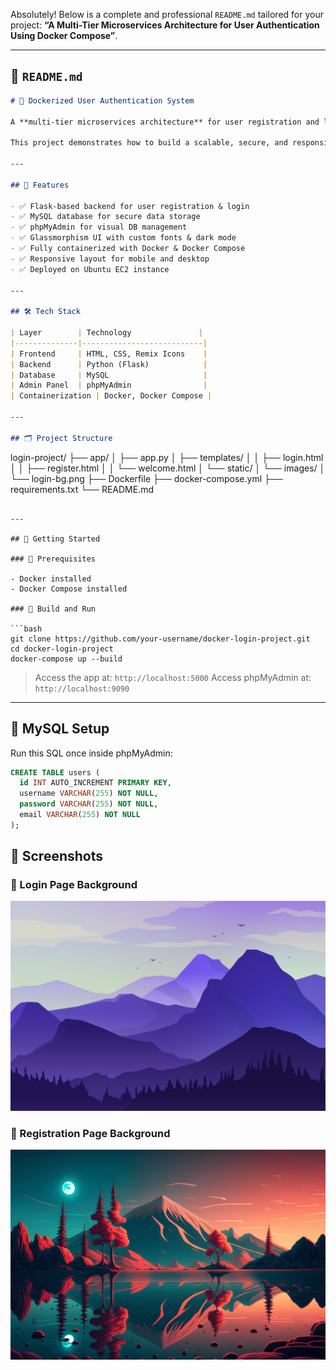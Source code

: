 Absolutely! Below is a complete and professional `README.md` tailored for your project: **“A Multi-Tier Microservices Architecture for User Authentication Using Docker Compose”**.

---

## 📄 `README.md`

```markdown
# 🚀 Dockerized User Authentication System

A **multi-tier microservices architecture** for user registration and login using **Flask**, **MySQL**, and **phpMyAdmin**, fully containerized with **Docker Compose**.

This project demonstrates how to build a scalable, secure, and responsive user authentication system using microservices, ideal for deployment on cloud platforms like AWS EC2.

---

## 📌 Features

- ✅ Flask-based backend for user registration & login
- ✅ MySQL database for secure data storage
- ✅ phpMyAdmin for visual DB management
- ✅ Glassmorphism UI with custom fonts & dark mode
- ✅ Fully containerized with Docker & Docker Compose
- ✅ Responsive layout for mobile and desktop
- ✅ Deployed on Ubuntu EC2 instance

---

## 🛠️ Tech Stack

| Layer        | Technology               |
|--------------|---------------------------|
| Frontend     | HTML, CSS, Remix Icons    |
| Backend      | Python (Flask)            |
| Database     | MySQL                     |
| Admin Panel  | phpMyAdmin                |
| Containerization | Docker, Docker Compose |

---

## 🗂️ Project Structure

```

login-project/
├── app/
│   ├── app.py
│   ├── templates/
│   │   ├── login.html
│   │   ├── register.html
│   │   └── welcome.html
│   └── static/
│       └── images/
│           └── login-bg.png
├── Dockerfile
├── docker-compose.yml
├── requirements.txt
└── README.md

````

---

## 🚀 Getting Started

### 🔧 Prerequisites

- Docker installed
- Docker Compose installed

### 🔨 Build and Run

```bash
git clone https://github.com/your-username/docker-login-project.git
cd docker-login-project
docker-compose up --build
````

> Access the app at: `http://localhost:5000`
> Access phpMyAdmin at: `http://localhost:9090`

---

## 💾 MySQL Setup

Run this SQL once inside phpMyAdmin:

```sql
CREATE TABLE users (
  id INT AUTO_INCREMENT PRIMARY KEY,
  username VARCHAR(255) NOT NULL,
  password VARCHAR(255) NOT NULL,
  email VARCHAR(255) NOT NULL
);
```
## 📸 Screenshots

### 🔐 Login Page Background
![Login Background](assets/login-bg.png)

### 📝 Registration Page Background
![Register Background](assets/reg-bg.png)
